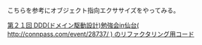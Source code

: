 こちらを参考にオブジェクト指向エクササイズをやってみる。

[第２１回 DDD(ドメイン駆動設計)勉強会in仙台( http://connpass.com/event/28737/ ) のリファクタリング用コード](https://gist.github.com/i-takehiro/3ccb2ece25c89d4ed41c)
